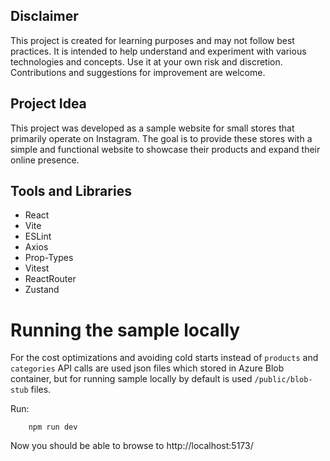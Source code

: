 ## Disclaimer

This project is created for learning purposes and may not follow best practices. It is intended to help understand and experiment with various technologies and concepts. Use it at your own risk and discretion. Contributions and suggestions for improvement are welcome.

## Project Idea

This project was developed as a sample website for small stores that primarily operate on Instagram. The goal is to provide these stores with a simple and functional website to showcase their products and expand their online presence.

## Tools and Libraries

- React
- Vite
- ESLint
- Axios
- Prop-Types
- Vitest
- ReactRouter
- Zustand

# Running the sample locally

For the cost optimizations and avoiding cold starts instead of `products` and `categories` API calls are used json files which stored in Azure Blob container, but for running sample locally by default is used `/public/blob-stub` files.

Run:
```
    npm run dev
```
Now you should be able to browse to http://localhost:5173/
